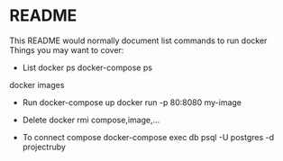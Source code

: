 # README

This README would normally document list commands to run docker
Things you may want to cover:

* List
docker ps
docker-compose ps

docker images
* Run
docker-compose up
docker run -p 80:8080 my-image

* Delete
docker rmi compose,image,...

* To connect compose
docker-compose exec db psql -U postgres -d projectruby
